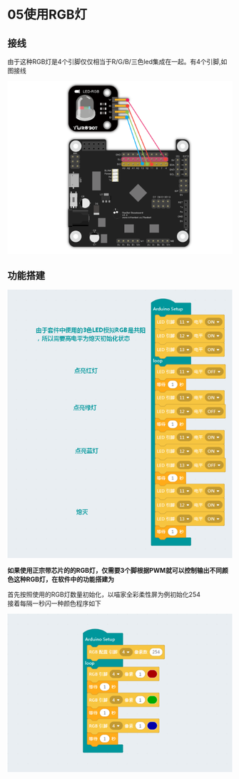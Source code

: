 # 05使用RGB灯

## 接线

由于这种RGB灯是4个引脚仅仅相当于R/G/B/三色led集成在一起。有4个引脚,如图接线

![](./rgb/r_jie_1.png)

## 功能搭建


![](./rgb/r_1.png)

__如果使用正宗带芯片的的RGB灯，仅需要3个脚根据PWM就可以控制输出不同颜色这种RGB灯，在软件中的功能搭建为__

首先按照使用的RGB灯数量初始化，以喵家全彩柔性屏为例初始化254  
接着每隔一秒闪一种颜色程序如下

![](./rgb/r_2.png)


